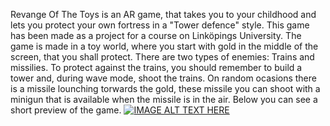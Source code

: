Revange Of The Toys is an AR game, that takes you to your childhood and lets you protect your own fortress in a "Tower defence" style. This game has been made as a project for a course on Linköpings University.
The game is made in a toy world, where you start with gold in the middle of the screen, that you shall protect.
There are two types of enemies: Trains and missilies. To protect against the trains, you should remember to build a tower and, during wave mode, shoot the trains. On random ocasions there is a missile lounching torwards the gold, these missile you can shoot with a minigun that is available when the missile is in the air. 
Below you can see a short preview of the game.
[![IMAGE ALT TEXT HERE](https://img.youtube.com/vi/7LP-og4UkK4&t=5s/0.jpg)](https://www.youtube.com/watch?v=7LP-og4UkK4&t=5s)
